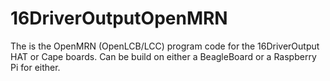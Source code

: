 # 16DriverOutputOpenMRN

The is the OpenMRN (OpenLCB/LCC) program code for the 16DriverOutput HAT or 
Cape boards. Can be build on either a BeagleBoard or a Raspberry Pi for 
either. 
